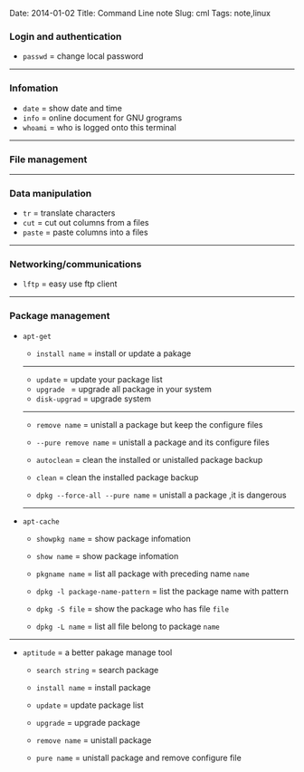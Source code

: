 Date: 2014-01-02
Title: Command Line note
Slug: cml
Tags: note,linux

### Login and authentication
- `passwd` = change local password

------

### Infomation
- `date` = show date and time
- `info` = online document for GNU grograms
- `whoami` = who is logged onto this terminal

------

### File management

------

### Data manipulation
- `tr` = translate characters
- `cut` = cut out columns from a files
- `paste` = paste columns into a files

------

### Networking/communications
- `lftp` = easy use ftp client

------

### Package management
- `apt-get`
	+ `install name` = install or update a pakage

	----------

	+ `update` = update your package list
	+ `upgrade ` = upgrade all package in your system
	+ `disk-upgrad` = upgrade system

	-----------------

	+ `remove name` = unistall a package but keep the configure files
	+ `--pure remove name` = unistall a package and its configure files
	+ `autoclean` = clean the installed or unistalled package backup
	+ `clean` = clean the installed package backup
	
	+ `dpkg --force-all --pure name` = unistall a package ,it is dangerous

	---------------

- `apt-cache`
	+ `showpkg name` = show package infomation
	+ `show name`  = show package infomation

	+ `pkgname name` = list all package with preceding name `name`
	
	+ `dpkg -l package-name-pattern` = list the package name with pattern

	+ `dpkg -S file` = show the package who has file `file`
	+ `dpkg -L name` = list all file belong to package `name`

-------

- `aptitude` = a better pakage manage tool
	+ `search string` = search package

	+ `install name` = install package
	
	+ `update` = update package list
	+ `upgrade` = upgrade package
	
	+ `remove name` = unistall package
	+ `pure name` = unistall package and remove configure file

